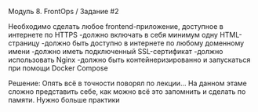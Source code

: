 Модуль 8. FrontOps / Задание #2

Необходимо сделать любое frontend-приложение, доступное в интернете по HTTPS
-должно включать в себя минимум одну HTML-страницу
-должно быть доступно в интернете по любому доменному имени
-должно иметь подключенный SSL-сертификат
-должно использовать Nginx
-должно быть контейнеризированно и запускаться при помощи Docker Compose

Решение:
    Опять всё в точности поворял по лекции... На данном этаме сложно представить себе, как можно всё это запомнить и сделать по памяти. Нужно больше практики